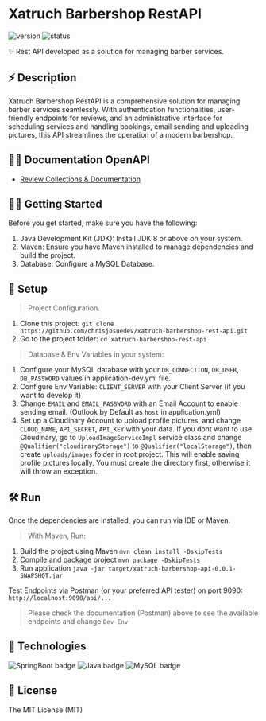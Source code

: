 # Xatruch Barbershop RestAPI

<p style="justify-content: center">
   <img src="https://img.shields.io/badge/versión-v1.0-blue.svg" alt="version">
   <img src="https://img.shields.io/badge/status-completed-green" alt="status">
</p>

✨ Rest API developed as a solution for managing barber services.

## ⚡️ Description
Xatruch Barbershop RestAPI is a comprehensive solution for managing barber services seamlessly. With authentication functionalities, user-friendly endpoints for reviews, and an administrative interface for scheduling services and handling bookings, email sending and uploading pictures, this API streamlines the operation of a modern barbershop.

## 👨‍💻 Documentation OpenAPI
- [Review Collections & Documentation](https://documenter.getpostman.com/view/21748987/2s9Ykn92Fr)

## ✍🏻 Getting Started
Before you get started, make sure you have the following:
1. Java Development Kit (JDK): Install JDK 8 or above on your system.
2. Maven: Ensure you have Maven installed to manage dependencies and build the project.
3. Database: Configure a MySQL Database.

## 🚀 Setup
> Project Configuration.
1. Clone this project: `git clone https://github.com/chrisjosuedev/xatruch-barbershop-rest-api.git`
2. Go to the project folder: `cd xatruch-barbershop-rest-api`

> Database & Env Variables in your system:
1. Configure your MySQL database with your `DB_CONNECTION`, `DB_USER`, `DB_PASSWORD` values in application-dev.yml file.
2. Configure Env Variable: `CLIENT_SERVER` with your Client Server (if you want to develop it)
3. Change `EMAIL` and `EMAIL_PASSWORD` with an Email Account to enable sending email. (Outlook by Default as `host` in application.yml)
4. Set up a Cloudinary Account to upload profile pictures, and change `CLOUD_NAME`, `API_SECRET`, `API_KEY` with your data. If you dont want to use Cloudinary, go to `UploadImageServiceImpl` service class and change `@Qualifier("cloudinaryStorage")` to  `@Qualifier("localStorage")`, then create `uploads/images` folder in root project. This will enable saving profile pictures locally. You must create the directory first, otherwise it will throw an exception.

## 🛠 Run
Once the dependencies are installed, you can run via IDE or Maven.

> With Maven, Run:
1. Build the project using Maven `mvn clean install -DskipTests`
2. Compile and package project `mvn package -DskipTests`
3. Run application `java -jar target/xatruch-barbershop-api-0.0.1-SNAPSHOT.jar`

Test Endpoints via Postman (or your preferred API tester) on port 9090: `http://localhost:9090/api/...`
   > Please check the documentation (Postman) above to see the available endpoints and change `Dev Env`

## 🦀 Technologies
![SpringBoot badge](https://img.shields.io/badge/springboot-java-brightgreen)
![Java badge](https://img.shields.io/badge/java-21-red)
![MySQL badge](https://img.shields.io/badge/mysql-db-blue)

## 🧾 License

The MIT License (MIT)